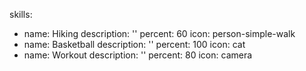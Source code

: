 skills:
  - name: Hiking
    description: ''
    percent: 60
    icon: person-simple-walk
  - name: Basketball
    description: ''
    percent: 100
    icon: cat
  - name: Workout
    description: ''
    percent: 80
    icon: camera
